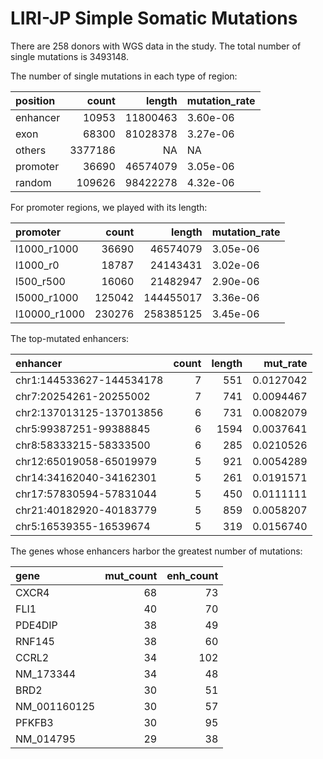 LIRI-JP Simple Somatic Mutations
================

There are 258 donors with WGS data in the study. The total number of
single mutations is 3493148.

The number of single mutations in each type of region:

| position |   count |   length | mutation\_rate |
| :------- | ------: | -------: | :------------- |
| enhancer |   10953 | 11800463 | 3.60e-06       |
| exon     |   68300 | 81028378 | 3.27e-06       |
| others   | 3377186 |       NA | NA             |
| promoter |   36690 | 46574079 | 3.05e-06       |
| random   |  109626 | 98422278 | 4.32e-06       |

For promoter regions, we played with its length:

| promoter      |  count |    length | mutation\_rate |
| :------------ | -----: | --------: | :------------- |
| l1000\_r1000  |  36690 |  46574079 | 3.05e-06       |
| l1000\_r0     |  18787 |  24143431 | 3.02e-06       |
| l500\_r500    |  16060 |  21482947 | 2.90e-06       |
| l5000\_r1000  | 125042 | 144455017 | 3.36e-06       |
| l10000\_r1000 | 230276 | 258385125 | 3.45e-06       |

The top-mutated enhancers:

| enhancer                 | count | length | mut\_rate |
| :----------------------- | ----: | -----: | --------: |
| chr1:144533627-144534178 |     7 |    551 | 0.0127042 |
| chr7:20254261-20255002   |     7 |    741 | 0.0094467 |
| chr2:137013125-137013856 |     6 |    731 | 0.0082079 |
| chr5:99387251-99388845   |     6 |   1594 | 0.0037641 |
| chr8:58333215-58333500   |     6 |    285 | 0.0210526 |
| chr12:65019058-65019979  |     5 |    921 | 0.0054289 |
| chr14:34162040-34162301  |     5 |    261 | 0.0191571 |
| chr17:57830594-57831044  |     5 |    450 | 0.0111111 |
| chr21:40182920-40183779  |     5 |    859 | 0.0058207 |
| chr5:16539355-16539674   |     5 |    319 | 0.0156740 |

The genes whose enhancers harbor the greatest number of mutations:

| gene          | mut\_count | enh\_count |
| :------------ | ---------: | ---------: |
| CXCR4         |         68 |         73 |
| FLI1          |         40 |         70 |
| PDE4DIP       |         38 |         49 |
| RNF145        |         38 |         60 |
| CCRL2         |         34 |        102 |
| NM\_173344    |         34 |         48 |
| BRD2          |         30 |         51 |
| NM\_001160125 |         30 |         57 |
| PFKFB3        |         30 |         95 |
| NM\_014795    |         29 |         38 |
